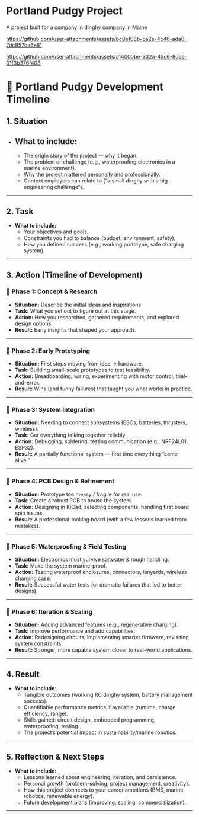 # Portland Pudgy Project
A project built for a company in dinghy company in Maine

https://github.com/user-attachments/assets/bc0ef08b-5a2e-4c46-ada0-7dc857ba6e61

https://github.com/user-attachments/assets/a14000be-332a-45c6-8daa-01f3b376f408

# 🚤 Portland Pudgy Development Timeline  

## 1. Situation  
- **What to include:**
  - 
  - The origin story of the project — why it began.  
  - The problem or challenge (e.g., waterproofing electronics in a marine environment).  
  - Why the project mattered personally and professionally.  
  - Context employers can relate to (“a small dinghy with a big engineering challenge”).  

---

## 2. Task  
- **What to include:**  
  - Your objectives and goals.  
  - Constraints you had to balance (budget, environment, safety).  
  - How you defined success (e.g., working prototype, safe charging system).  

---

## 3. Action (Timeline of Development)  

### 📍 Phase 1: Concept & Research  
- **Situation:** Describe the initial ideas and inspirations.  
- **Task:** What you set out to figure out at this stage.  
- **Action:** How you researched, gathered requirements, and explored design options.  
- **Result:** Early insights that shaped your approach.  

---

### 📍 Phase 2: Early Prototyping  
- **Situation:** First steps moving from idea → hardware.  
- **Task:** Building small-scale prototypes to test feasibility.  
- **Action:** Breadboarding, wiring, experimenting with motor control, trial-and-error.  
- **Result:** Wins (and funny failures) that taught you what works in practice.  

---

### 📍 Phase 3: System Integration  
- **Situation:** Needing to connect subsystems (ESCs, batteries, thrusters, wireless).  
- **Task:** Get everything talking together reliably.  
- **Action:** Debugging, soldering, testing communication (e.g., NRF24L01, ESP32).  
- **Result:** A partially functional system — first time everything “came alive.”  

---

### 📍 Phase 4: PCB Design & Refinement  
- **Situation:** Prototype too messy / fragile for real use.  
- **Task:** Create a robust PCB to house the system.  
- **Action:** Designing in KiCad, selecting components, handling first board spin issues.  
- **Result:** A professional-looking board (with a few lessons learned from mistakes).  

---

### 📍 Phase 5: Waterproofing & Field Testing  
- **Situation:** Electronics must survive saltwater & rough handling.  
- **Task:** Make the system marine-proof.  
- **Action:** Testing waterproof enclosures, connectors, lanyards, wireless charging case.  
- **Result:** Successful water tests (or dramatic failures that led to better designs).  

---

### 📍 Phase 6: Iteration & Scaling  
- **Situation:** Adding advanced features (e.g., regenerative charging).  
- **Task:** Improve performance and add capabilities.  
- **Action:** Redesigning circuits, implementing smarter firmware, revisiting system constraints.  
- **Result:** Stronger, more capable system closer to real-world applications.  

---

## 4. Result  
- **What to include:**  
  - Tangible outcomes (working RC dinghy system, battery management success).  
  - Quantifiable performance metrics if available (runtime, charge efficiency, range).  
  - Skills gained: circuit design, embedded programming, waterproofing, testing.  
  - The project’s potential impact in sustainability/marine robotics.  

---

## 5. Reflection & Next Steps  
- **What to include:**  
  - Lessons learned about engineering, iteration, and persistence.  
  - Personal growth (problem-solving, project management, creativity).  
  - How this project connects to your career ambitions (BMS, marine robotics, renewable energy).  
  - Future development plans (improving, scaling, commercialization).  

---
